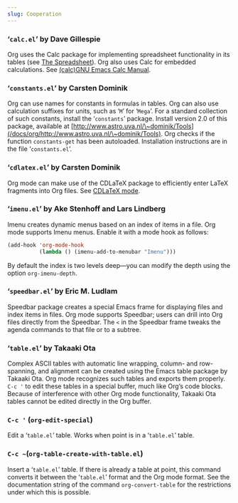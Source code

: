 ```yaml
---
slug: Cooperation
---
```


### ‘`calc.el`’ by Dave Gillespie

Org uses the Calc package for implementing spreadsheet functionality in its tables (see [The Spreadsheet](/docs/org/The-Spreadsheet)). Org also uses Calc for embedded calculations. See [(calc)GNU Emacs Calc Manual](/docs/org/Embedded-Mode).

### ‘`constants.el`’ by Carsten Dominik

Org can use names for constants in formulas in tables. Org can also use calculation suffixes for units, such as ‘`M`’ for ‘`Mega`’. For a standard collection of such constants, install the ‘`constants`’ package. Install version 2.0 of this package, available at [http://www.astro.uva.nl/\~dominik/Tools](/docs/org/http://www.astro.uva.nl/\~dominik/Tools). Org checks if the function `constants-get` has been autoloaded. Installation instructions are in the file ‘`constants.el`’.

### ‘`cdlatex.el`’ by Carsten Dominik

Org mode can make use of the CDLaTeX package to efficiently enter LaTeX fragments into Org files. See [CDLaTeX mode](/docs/org/CDLaTeX-mode).

### ‘`imenu.el`’ by Ake Stenhoff and Lars Lindberg

Imenu creates dynamic menus based on an index of items in a file. Org mode supports Imenu menus. Enable it with a mode hook as follows:

```lisp
(add-hook 'org-mode-hook
          (lambda () (imenu-add-to-menubar "Imenu")))
```

By default the index is two levels deep—you can modify the depth using the option `org-imenu-depth`.

### ‘`speedbar.el`’ by Eric M. Ludlam

Speedbar package creates a special Emacs frame for displaying files and index items in files. Org mode supports Speedbar; users can drill into Org files directly from the Speedbar. The `<` in the Speedbar frame tweaks the agenda commands to that file or to a subtree.

### ‘`table.el`’ by Takaaki Ota

Complex ASCII tables with automatic line wrapping, column- and row-spanning, and alignment can be created using the Emacs table package by Takaaki Ota. Org mode recognizes such tables and exports them properly. `C-c '` to edit these tables in a special buffer, much like Org’s code blocks. Because of interference with other Org mode functionality, Takaaki Ota tables cannot be edited directly in the Org buffer.

### `C-c '` (`org-edit-special`)

Edit a ‘`table.el`’ table. Works when point is in a ‘`table.el`’ table.

### `C-c ~​` (`org-table-create-with-table.el`)

Insert a ‘`table.el`’ table. If there is already a table at point, this command converts it between the ‘`table.el`’ format and the Org mode format. See the documentation string of the command `org-convert-table` for the restrictions under which this is possible.
